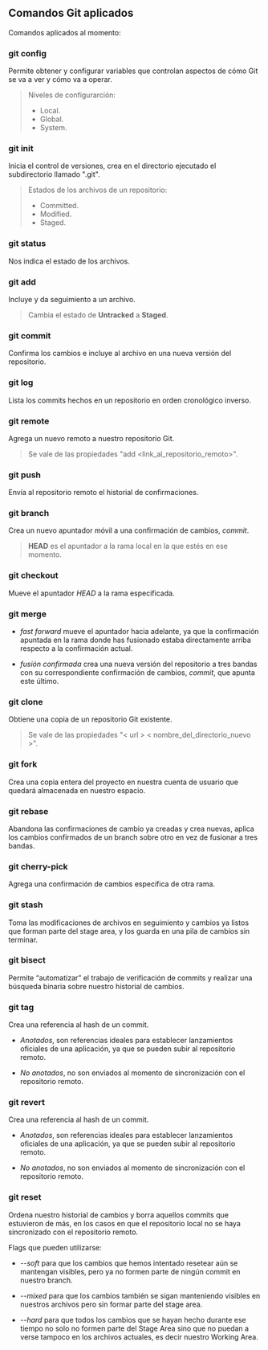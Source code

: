 ## Comandos Git aplicados

Comandos aplicados al momento:

### git config

Permite obtener y configurar variables que controlan aspectos de cómo Git se va a ver y cómo va a operar.

> Niveles de configurarción:
> - Local. 
> - Global. 
> - System.

### git init

Inicia el control de versiones, crea en el directorio ejecutado el subdirectorio llamado ".git".  

> Estados de los archivos de un repositorio:
> - Committed. 
> - Modified. 
> - Staged.

### git status

Nos indica el estado de los archivos.

### git add

Incluye y da seguimiento a un archivo.

> Cambia el estado de **Untracked** a **Staged**.

### git commit

Confirma los cambios e incluye al archivo en una nueva versión del repositorio.

### git log

Lista los commits hechos en un repositorio en orden cronológico inverso.

### git remote 

Agrega un nuevo remoto a nuestro repositorio Git.

> Se vale de las propiedades "add <alias> <link_al_repositorio_remoto>".

### git push

Envía al repositorio remoto el historial de confirmaciones.

### git branch

Crea un nuevo apuntador móvil a una confirmación de cambios, *commit*.

> **HEAD** es el apuntador a la rama local en la que estés en ese momento.

### git checkout

Mueve el apuntador *HEAD* a la rama especificada.

### git merge

- *fast forward* mueve el apuntador hacia adelante, ya que la confirmación apuntada en la rama donde has fusionado estaba directamente arriba respecto a la confirmación actual.

- *fusión confirmada* crea una nueva versión del repositorio a tres bandas con su correspondiente confirmación de cambios, *commit*, que apunta este último.

### git clone

Obtiene una copia de un repositorio Git existente.

> Se vale de las propiedades "< url > < nombre_del_directorio_nuevo >".

### git fork

Crea una copia entera del proyecto en nuestra cuenta de usuario que quedará almacenada en nuestro espacio.

### git rebase

Abandona las confirmaciones de cambio ya creadas y crea nuevas, aplica los cambios confirmados de un branch sobre otro en vez de fusionar a tres bandas.

### git cherry-pick

Agrega una confirmación de cambios específica de otra rama.

### git stash

Toma las modificaciones de archivos en seguimiento y cambios ya listos que forman parte del stage area, y los guarda en una pila de cambios sin terminar.

### git bisect

Permite “automatizar” el trabajo de verificación de commits y realizar una búsqueda binaria sobre nuestro historial de cambios.  

### git tag

Crea una referencia al hash de un commit.

- *Anotados*, son referencias ideales para establecer lanzamientos oficiales de una aplicación, ya que se pueden subir al repositorio remoto.

- *No anotados*, no son enviados al momento de sincronización con el repositorio remoto.  

### git revert

Crea una referencia al hash de un commit.

- *Anotados*, son referencias ideales para establecer lanzamientos oficiales de una aplicación, ya que se pueden subir al repositorio remoto.

- *No anotados*, no son enviados al momento de sincronización con el repositorio remoto.  

### git reset

Ordena nuestro historial de cambios y borra aquellos commits que estuvieron de más, en los casos en que el repositorio local no se haya sincronizado con el repositorio remoto.

Flags que pueden utilizarse:

- *--soft* para que los cambios que hemos intentado resetear aún se mantengan visibles, pero ya no formen parte de ningún commit en nuestro branch.

- *--mixed* para que los cambios también se sigan manteniendo visibles en nuestros archivos pero sin formar parte del stage area.

- *--hard* para que todos los cambios que se hayan hecho durante ese tiempo no solo no formen parte del Stage Area sino que no puedan a verse tampoco en los archivos actuales, es decir nuestro Working Area.

